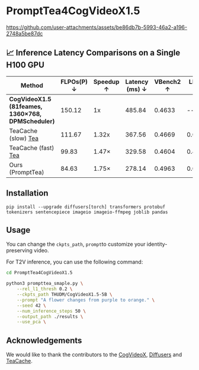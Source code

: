 <!-- ## **PromptTea4CogVideoX1.5** -->
# PromptTea4CogVideoX1.5


https://github.com/user-attachments/assets/be86db7b-5993-46a2-a196-2748a5be87dc

## 📈 Inference Latency Comparisons on a Single H100 GPU

| Method | FLPOs(P) ↓ | Speedup ↑ | Latency (ms) ↓ | VBench2 ↑ | LPIPS ↓ | SSIM ↑ | PSNR ↑ |
| --- | --- | --- | --- | --- | --- | --- | --- |
| **CogVideoX1.5 (81feames, 1360×768, DPMScheduler)** | 150.12 | 1x | 485.84 | 0.4633 | -- | -- | -- |
| TeaCache (slow) [Tea](https://github.com/ali-vilab/TeaCache) | 111.67 | 1.32x | 367.56 | 0.4669 | 0.0214 | 0.9540 | 36.26 |
| TeaCache (fast) [Tea](https://github.com/ali-vilab/TeaCache) | 99.83 | 1.47× | 329.58 | 0.4604 | 0.4712 | 0.5169 | 15.04 |
| Ours (PromptTea) | 84.63 | 1.75× | 278.14 | 0.4963 | 0.0836 | 0.8878 | 27.78 |

## Installation

```shell
pip install --upgrade diffusers[torch] transformers protobuf tokenizers sentencepiece imageio imageio-ffmpeg joblib pandas
```

## Usage

You can change the `ckpts_path`, `prompt`to customize your identity-preserving video.

For T2V inference, you can use the following command:

```bash
cd PromptTea4CogVideoX1.5

python3 prompttea_smaple.py \
    --rel_l1_thresh 0.2 \
    --ckpts_path THUDM/CogVideoX1.5-5B \
    --prompt "A flower changes from purple to orange." \
    --seed 42 \
    --num_inference_steps 50 \
    --output_path ./results \
    --use_pca \
```


## Acknowledgements

We would like to thank the contributors to the [CogVideoX](https://github.com/THUDM/CogVideo), [Diffusers](https://github.com/huggingface/diffusers) and [TeaCache](https://github.com/ali-vilab/TeaCache/tree/main).
